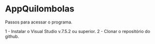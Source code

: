 # AppQuilombolas

Passos para acessar o programa.

1 - Instalar o Visual Studio v.7.5.2 ou superior.
2 - Clonar o repositório do github.
